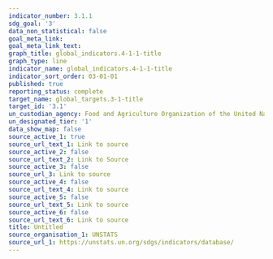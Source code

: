 ```yaml
---
indicator_number: 3.1.1
sdg_goal: '3'
data_non_statistical: false
goal_meta_link: 
goal_meta_link_text: 
graph_title: global_indicators.4-1-1-title
graph_type: line
indicator_name: global_indicators.4-1-1-title
indicator_sort_order: 03-01-01
published: true
reporting_status: complete
target_name: global_targets.3-1-title
target_id: '3.1'
un_custodian_agency: Food and Agriculture Organization of the United Nations (FAO)
un_designated_tier: '1'
data_show_map: false
source_active_1: true
source_url_text_1: Link to source
source_active_2: false
source_url_text_2: Link to Source
source_active_3: false
source_url_3: Link to source
source_active_4: false
source_url_text_4: Link to source
source_active_5: false
source_url_text_5: Link to source
source_active_6: false
source_url_text_6: Link to source
title: Untitled
source_organisation_1: UNSTATS
source_url_1: https://unstats.un.org/sdgs/indicators/database/
---
```

